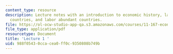 ```yaml
---
content_type: resource
description: Lecture notes with an introduction to economic history, labor scarce
  countries, and labor abundant countries.
file: https://ol-ocw-studio-app-qa.s3.amazonaws.com/courses/11-167-economic-development-technical-capabilities-spring-2004/988f05430ccacea0ff0c9350808b749b_lec_1.pdf
file_type: application/pdf
resourcetype: Document
title: 'Lecture 1 '
uid: 988f0543-0cca-cea0-ff0c-9350808b749b
---
```

